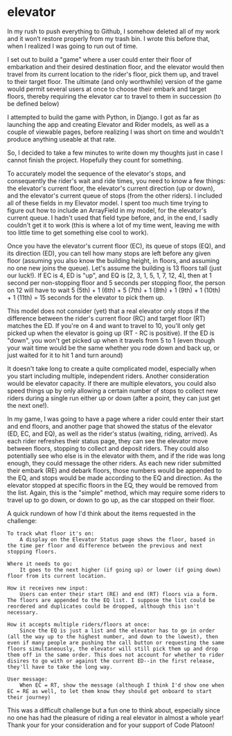 # elevator

In my rush to push everything to Github, I somehow deleted all of my work and it won’t restore properly from my trash bin. I wrote this before that, when I realized I was going to run out of time.

I set out to build a "game" where a user could enter their floor of embarkation and their desired destination floor, and the elevator would then travel from its current location to the rider's floor, pick them up, and travel to their target floor. The ultimate (and only worthwhile) version of the game would permit several users at once to choose their embark and target floors, thereby requiring the elevator car to travel to them in succession (to be defined below)

I attempted to build the game with Python, in Django. I got as far as launching the app and creating Elevator and Rider models, as well as a couple of viewable pages, before realizing I was short on time and wouldn't produce anything useable at that rate. 

So, I decided to take a few minutes to write down my thoughts just in case I cannot finish the project. Hopefully they count for something. 

To accurately model the sequence of the elevator's stops, and consequently the rider's wait and ride times, you need to know a few things: the elevator's current floor, the elevator's current direction (up or down), and the elevator's current queue of stops (from the other riders). I included all of these fields in my Elevator model. I spent too much time trying to figure out how to include an ArrayField in my model, for the elevator's current queue. I hadn't used that field type before, and, in the end, I sadly couldn't get it to work (this is where a lot of my time went, leaving me with too little time to get something else cool to work).

Once you have the elevator's current floor (EC), its queue of stops (EQ), and its direction (ED), you can tell how many stops are left before any given floor (assuming you also know the building height, in floors, and assuming no one new joins the queue). Let's assume the building is 13 floors tall (just our luck!). If EC is 4, ED is "up", and EQ is [2, 3, 1, 5, 1, 7, 12, 4], then at 1 second per non-stopping floor and 5 seconds per stopping floor, the person on 12 will have to wait 5 (5th) + 1 (6th) + 5 (7th) + 1 (8th) + 1 (9th) + 1 (10th) + 1 (11th) = 15 seconds for the elevator to pick them up. 

This model does not consider (yet) that a real elevator only stops if the difference between the rider's current floor (RC) and target floor (RT) matches the ED. If you're on 4 and want to travel to 10, you'll only get picked up when the elevator is going up (RT - RC is positive). If the ED is "down", you won't get picked up when it travels from 5 to 1 (even though your wait time would be the same whether you rode down and back up, or just waited for it to hit 1 and turn around)

It doesn't take long to create a quite complicated model, especially when you start including multiple, independent riders. Another consideration would be elevator capacity. If there are multiple elevators, you could also speed things up by only allowing a certain number of stops to collect new riders during a single run either up or down (after a point, they can just get the next one!). 

In my game, I was going to have a page where a rider could enter their start and end floors, and another page that showed the status of the elevator (ED, EC, and EQ), as well as the rider's status (waiting, riding, arrived). As each rider refreshes their status page, they can see the elevator move between floors, stopping to collect and deposit riders. They could also potentially see who else is in the elevator with them, and if the ride was long enough, they could message the other riders. As each new rider submitted their embark (RE) and debark floors, those numbers would be appended to the EQ, and stops would be made according to the EQ and direction. As the elevator stopped at specific floors in the EQ, they would be removed from the list. Again, this is the "simple" method, which may require some riders to travel up to go down, or down to go up, as the car stopped on their floor. 

A quick rundown of how I'd think about the items requested in the challenge: 

    To track what floor it's on:
        A display on the Elevator Status page shows the floor, based in the time per floor and difference between the previous and next stopping floors. 

    Where it needs to go:
        It goes to the next higher (if going up) or lower (if going down) floor from its current location.

    How it receives new input: 
        Users can enter their start (RE) and end (RT) floors via a form. The floors are appended to the EQ list. I suppose the list could be reordered and duplicates could be dropped, although this isn't necessary.

    How it accepts multiple riders/floors at once: 
        Since the EQ is just a list and the elevator has to go in order (all the way up to the highest number, and down to the lowest), then even if many people are pushing the call button or requesting the same floors simultaneously, the elevator will still pick them up and drop them off in the same order. This does not account for whether to rider disires to go with or against the current ED--in the first release, they'll have to take the long way.

    User message: 
        When EC = RT, show the message (although I think I'd show one when EC = RE as well, to let them know they should get onboard to start their journey)

This was a difficult challenge but a fun one to think about, especially since no one has had the pleasure of riding a real elevator in almost a whole year! Thank your for your consideration and for your support of Code Platoon!



